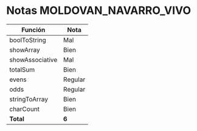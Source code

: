 # Notas MOLDOVAN_NAVARRO_VIVO

| Función         | Nota    |
| --------------- | ------- |
| boolToString    | Mal     |
| showArray       | Bien    |
| showAssociative | Mal     |
| totalSum        | Bien    |
| evens           | Regular |
| odds            | Regular |
| stringToArray   | Bien    |
| charCount       | Bien    |
| **Total**       | **6**   |
